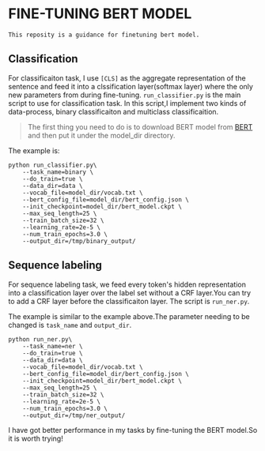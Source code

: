 # FINE-TUNING BERT MODEL 
`This reposity is a guidance for finetuning bert model.`

## Classification

For classificaiton task, I use `[CLS]` as the aggregate representation of the sentence and feed it into a clssification 
layer(softmax layer) where the only new parameters from during fine-tuning.
`run_classifier.py` is the main script to use for classification task. In this script,I implement two kinds of data-process, 
binary classificaiton and multiclass classificaition.

> The first thing you need to do is to download BERT model from [BERT](https://github.com/google-research/bert) and then
put it under the model_dir directory.

The example is:
```
python run_classifier.py\
    --task_name=binary \
    --do_train=true \
    --data_dir=data \
    --vocab_file=model_dir/vocab.txt \
    --bert_config_file=model_dir/bert_config.json \
    --init_checkpoint=model_dir/bert_model.ckpt \
    --max_seq_length=25 \
    --train_batch_size=32 \
    --learning_rate=2e-5 \
    --num_train_epochs=3.0 \
    --output_dir=/tmp/binary_output/
```

## Sequence labeling

For sequence labeling task, we feed every token's hidden representation into a classification layer over the label 
set without a CRF layer.You can try to add a CRF layer before the classificaiton layer.
The script is `run_ner.py`.

The example is similar to the example above.The parameter needing to be changed is `task_name` and `output_dir`.

```
python run_ner.py\
    --task_name=ner \
    --do_train=true \
    --data_dir=data \
    --vocab_file=model_dir/vocab.txt \
    --bert_config_file=model_dir/bert_config.json \
    --init_checkpoint=model_dir/bert_model.ckpt \
    --max_seq_length=25 \
    --train_batch_size=32 \
    --learning_rate=2e-5 \
    --num_train_epochs=3.0 \
    --output_dir=/tmp/ner_output/
``` 
I have got  better performance in my tasks by fine-tuning the BERT model.So it is worth trying!